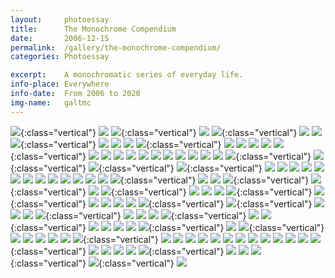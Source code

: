 ```yaml
---
layout:		photoessay
title:		The Monochrome Compendium
date:		2006-12-15
permalink: 	/gallery/the-monochrome-compendium/
categories:	Photoessay

excerpt: 	A monochromatic series of everyday life.
info-place: Everywhere
info-date:	From 2006 to 2020
img-name:	galtmc
---
```


<div class="gallery-{{ page.layout }}" markdown="1">

![]({{site.url}}/assets{{page.permalink}}{{page.img-name}}109.jpg){:class="vertical"}
![]({{site.url}}/assets{{page.permalink}}{{page.img-name}}108.jpg)
![]({{site.url}}/assets{{page.permalink}}{{page.img-name}}107.jpg){:class="vertical"}
![]({{site.url}}/assets{{page.permalink}}{{page.img-name}}106.jpg)
![]({{site.url}}/assets{{page.permalink}}{{page.img-name}}105.jpg){:class="vertical"}
![]({{site.url}}/assets{{page.permalink}}{{page.img-name}}104.jpg)
![]({{site.url}}/assets{{page.permalink}}{{page.img-name}}103.jpg)
![]({{site.url}}/assets{{page.permalink}}{{page.img-name}}102.jpg){:class="vertical"}
![]({{site.url}}/assets{{page.permalink}}{{page.img-name}}101.jpg)
![]({{site.url}}/assets{{page.permalink}}{{page.img-name}}100.jpg)
![]({{site.url}}/assets{{page.permalink}}{{page.img-name}}99.jpg)
![]({{site.url}}/assets{{page.permalink}}{{page.img-name}}98.jpg){:class="vertical"}
![]({{site.url}}/assets{{page.permalink}}{{page.img-name}}97.jpg)
![]({{site.url}}/assets{{page.permalink}}{{page.img-name}}96.jpg)
![]({{site.url}}/assets{{page.permalink}}{{page.img-name}}95.jpg)
![]({{site.url}}/assets{{page.permalink}}{{page.img-name}}94.jpg)
![]({{site.url}}/assets{{page.permalink}}{{page.img-name}}93.jpg){:class="vertical"}
![]({{site.url}}/assets{{page.permalink}}{{page.img-name}}92.jpg)
![]({{site.url}}/assets{{page.permalink}}{{page.img-name}}91.jpg)
![]({{site.url}}/assets{{page.permalink}}{{page.img-name}}90.jpg)
![]({{site.url}}/assets{{page.permalink}}{{page.img-name}}89.jpg)
![]({{site.url}}/assets{{page.permalink}}{{page.img-name}}88.jpg)
![]({{site.url}}/assets{{page.permalink}}{{page.img-name}}87.jpg)
![]({{site.url}}/assets{{page.permalink}}{{page.img-name}}86.jpg)
![]({{site.url}}/assets{{page.permalink}}{{page.img-name}}85.jpg)
![]({{site.url}}/assets{{page.permalink}}{{page.img-name}}84.jpg)
![]({{site.url}}/assets{{page.permalink}}{{page.img-name}}83.jpg)
![]({{site.url}}/assets{{page.permalink}}{{page.img-name}}82.jpg)
![]({{site.url}}/assets{{page.permalink}}{{page.img-name}}81.jpg){:class="vertical"}
![]({{site.url}}/assets{{page.permalink}}{{page.img-name}}80.jpg){:class="vertical"}
![]({{site.url}}/assets{{page.permalink}}{{page.img-name}}79.jpg){:class="vertical"}
![]({{site.url}}/assets{{page.permalink}}{{page.img-name}}78.jpg){:class="vertical"}
![]({{site.url}}/assets{{page.permalink}}{{page.img-name}}77.jpg)
![]({{site.url}}/assets{{page.permalink}}{{page.img-name}}76.jpg)
![]({{site.url}}/assets{{page.permalink}}{{page.img-name}}75.jpg)
![]({{site.url}}/assets{{page.permalink}}{{page.img-name}}74.jpg)
![]({{site.url}}/assets{{page.permalink}}{{page.img-name}}73.jpg)
![]({{site.url}}/assets{{page.permalink}}{{page.img-name}}72.jpg)
![]({{site.url}}/assets{{page.permalink}}{{page.img-name}}71.jpg)
![]({{site.url}}/assets{{page.permalink}}{{page.img-name}}70.jpg)
![]({{site.url}}/assets{{page.permalink}}{{page.img-name}}69.jpg)
![]({{site.url}}/assets{{page.permalink}}{{page.img-name}}68.jpg)
![]({{site.url}}/assets{{page.permalink}}{{page.img-name}}67.jpg)
![]({{site.url}}/assets{{page.permalink}}{{page.img-name}}66.jpg)
![]({{site.url}}/assets{{page.permalink}}{{page.img-name}}65.jpg)
![]({{site.url}}/assets{{page.permalink}}{{page.img-name}}64.jpg){:class="vertical"}
![]({{site.url}}/assets{{page.permalink}}{{page.img-name}}63.jpg)
![]({{site.url}}/assets{{page.permalink}}{{page.img-name}}62.jpg)
![]({{site.url}}/assets{{page.permalink}}{{page.img-name}}61.jpg){:class="vertical"}
![]({{site.url}}/assets{{page.permalink}}{{page.img-name}}60.jpg){:class="vertical"}
![]({{site.url}}/assets{{page.permalink}}{{page.img-name}}59.jpg)
![]({{site.url}}/assets{{page.permalink}}{{page.img-name}}58.jpg){:class="vertical"}
![]({{site.url}}/assets{{page.permalink}}{{page.img-name}}57.jpg)
![]({{site.url}}/assets{{page.permalink}}{{page.img-name}}56.jpg)
![]({{site.url}}/assets{{page.permalink}}{{page.img-name}}55.jpg)
![]({{site.url}}/assets{{page.permalink}}{{page.img-name}}54.jpg){:class="vertical"}
![]({{site.url}}/assets{{page.permalink}}{{page.img-name}}53.jpg){:class="vertical"}
![]({{site.url}}/assets{{page.permalink}}{{page.img-name}}52.jpg)
![]({{site.url}}/assets{{page.permalink}}{{page.img-name}}51.jpg)
![]({{site.url}}/assets{{page.permalink}}{{page.img-name}}50.jpg)
![]({{site.url}}/assets{{page.permalink}}{{page.img-name}}49.jpg)
![]({{site.url}}/assets{{page.permalink}}{{page.img-name}}48.jpg){:class="vertical"}
![]({{site.url}}/assets{{page.permalink}}{{page.img-name}}47.jpg){:class="vertical"}
![]({{site.url}}/assets{{page.permalink}}{{page.img-name}}46.jpg)
![]({{site.url}}/assets{{page.permalink}}{{page.img-name}}45.jpg)
![]({{site.url}}/assets{{page.permalink}}{{page.img-name}}44.jpg)
![]({{site.url}}/assets{{page.permalink}}{{page.img-name}}43.jpg){:class="vertical"}
![]({{site.url}}/assets{{page.permalink}}{{page.img-name}}42.jpg)
![]({{site.url}}/assets{{page.permalink}}{{page.img-name}}41.jpg)
![]({{site.url}}/assets{{page.permalink}}{{page.img-name}}40.jpg)
![]({{site.url}}/assets{{page.permalink}}{{page.img-name}}39.jpg){:class="vertical"}
![]({{site.url}}/assets{{page.permalink}}{{page.img-name}}38.jpg)
![]({{site.url}}/assets{{page.permalink}}{{page.img-name}}37.jpg){:class="vertical"}
![]({{site.url}}/assets{{page.permalink}}{{page.img-name}}36.jpg)
![]({{site.url}}/assets{{page.permalink}}{{page.img-name}}35.jpg)
![]({{site.url}}/assets{{page.permalink}}{{page.img-name}}34.jpg)
![]({{site.url}}/assets{{page.permalink}}{{page.img-name}}33.jpg)
![]({{site.url}}/assets{{page.permalink}}{{page.img-name}}32.jpg){:class="vertical"}
![]({{site.url}}/assets{{page.permalink}}{{page.img-name}}31.jpg)
![]({{site.url}}/assets{{page.permalink}}{{page.img-name}}30.jpg){:class="vertical"}
![]({{site.url}}/assets{{page.permalink}}{{page.img-name}}29.jpg)
![]({{site.url}}/assets{{page.permalink}}{{page.img-name}}28.jpg)
![]({{site.url}}/assets{{page.permalink}}{{page.img-name}}27.jpg)
![]({{site.url}}/assets{{page.permalink}}{{page.img-name}}26.jpg)
![]({{site.url}}/assets{{page.permalink}}{{page.img-name}}25.jpg)
![]({{site.url}}/assets{{page.permalink}}{{page.img-name}}24.jpg){:class="vertical"}
![]({{site.url}}/assets{{page.permalink}}{{page.img-name}}23.jpg)
![]({{site.url}}/assets{{page.permalink}}{{page.img-name}}22.jpg)
![]({{site.url}}/assets{{page.permalink}}{{page.img-name}}21.jpg)
![]({{site.url}}/assets{{page.permalink}}{{page.img-name}}20.jpg)
![]({{site.url}}/assets{{page.permalink}}{{page.img-name}}19.jpg)
![]({{site.url}}/assets{{page.permalink}}{{page.img-name}}18.jpg)
![]({{site.url}}/assets{{page.permalink}}{{page.img-name}}17.jpg)
![]({{site.url}}/assets{{page.permalink}}{{page.img-name}}16.jpg)
![]({{site.url}}/assets{{page.permalink}}{{page.img-name}}15.jpg)
![]({{site.url}}/assets{{page.permalink}}{{page.img-name}}14.jpg)
![]({{site.url}}/assets{{page.permalink}}{{page.img-name}}13.jpg)
![]({{site.url}}/assets{{page.permalink}}{{page.img-name}}12.jpg)
![]({{site.url}}/assets{{page.permalink}}{{page.img-name}}11.jpg){:class="vertical"}
![]({{site.url}}/assets{{page.permalink}}{{page.img-name}}10.jpg)
![]({{site.url}}/assets{{page.permalink}}{{page.img-name}}09.jpg)
![]({{site.url}}/assets{{page.permalink}}{{page.img-name}}08.jpg)
![]({{site.url}}/assets{{page.permalink}}{{page.img-name}}07.jpg)
![]({{site.url}}/assets{{page.permalink}}{{page.img-name}}06.jpg){:class="vertical"}
![]({{site.url}}/assets{{page.permalink}}{{page.img-name}}05.jpg)
![]({{site.url}}/assets{{page.permalink}}{{page.img-name}}04.jpg)
![]({{site.url}}/assets{{page.permalink}}{{page.img-name}}03.jpg){:class="vertical"}
![]({{site.url}}/assets{{page.permalink}}{{page.img-name}}02.jpg){:class="vertical"}
![]({{site.url}}/assets{{page.permalink}}{{page.img-name}}01.jpg)

</div>

